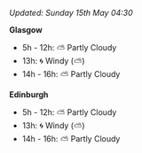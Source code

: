 *Updated: Sunday 15th May 04:30*

**Glasgow**

* 5h - 12h: :partly_sunny: Partly Cloudy
* 13h: :cyclone: Windy (:partly_sunny:)
* 14h - 16h: :partly_sunny: Partly Cloudy

**Edinburgh**

* 5h - 12h: :partly_sunny: Partly Cloudy
* 13h: :cyclone: Windy (:partly_sunny:)
* 14h - 16h: :partly_sunny: Partly Cloudy

